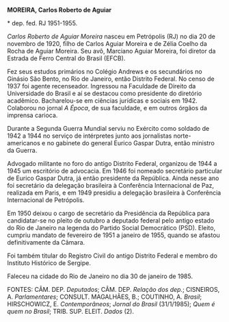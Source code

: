 **MOREIRA, Carlos Roberto de Aguiar**

\* dep. fed. RJ 1951-1955.

*Carlos Roberto de Aguiar Moreira* nasceu em Petrópolis (RJ) no dia 20
de novembro de 1920, filho de Carlos Aguiar Moreira e de Zélia Coelho da
Rocha de Aguiar Moreira. Seu avô, Marciano Aguiar Moreira, foi diretor
da Estrada de Ferro Central do Brasil (EFCB).

Fez seus estudos primários no Colégio Andrews e os secundários no
Ginásio São Bento, no Rio de Janeiro, então Distrito Federal. No censo
de 1937 foi agente recenseador. Ingressou na Faculdade de Direito da
Universidade do Brasil e aí se destacou como presidente do diretório
acadêmico. Bacharelou-se em ciências jurídicas e sociais em 1942.
Colaborou no jornal *A Época*, de sua faculdade, e em outros órgãos da
imprensa carioca.

Durante a Segunda Guerra Mundial serviu no Exército como soldado de 1942
a 1944 no serviço de intérpretes junto aos jornalistas norte-americanos
e no gabinete do general Eurico Gaspar Dutra, então ministro da Guerra.

Advogado militante no foro do antigo Distrito Federal, organizou de 1944
a 1945 um escritório de advocacia. Em 1946 foi nomeado secretário
particular de Eurico Gaspar Dutra, já então presidente da República.
Ainda nesse ano foi secretário da delegação brasileira à Conferência
Internacional de Paz, realizada em Paris, e em 1949 presidiu a delegação
brasileira à Conferência Internacional de Petrópolis.

Em 1950 deixou o cargo de secretário da Presidência da República para
candidatar-se no pleito de outubro a deputado federal pelo antigo estado
do Rio de Janeiro na legenda do Partido Social Democrático (PSD).
Eleito, cumpriu mandato de fevereiro de 1951 a janeiro de 1955, quando
se afastou definitivamente da Câmara.

Foi também titular do Registro Civil do antigo Distrito Federal e membro
do Instituto Histórico de Sergipe.

Faleceu na cidade do Rio de Janeiro no dia 30 de janeiro de 1985.

FONTES: CÂM. DEP. *Deputados*; CÂM. DEP. *Relação dos dep.*; CISNEIROS,
A. *Parlamentares*; CONSULT. MAGALHÃES, B.; COUTINHO, A. *Brasil*;
HIRSCHOWICZ, E. *Contemporâneos*; *Jornal do Brasil* (31/1/1985); *Quem
é quem no Brasil*; TRIB. SUP. ELEIT. *Dados* (2).
